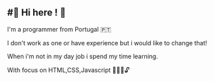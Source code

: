 #🤖 Hi here ! 🖖
---

I'm a programmer from Portugal 🇵🇹 

I don't work as one or have experience but i would like to change that!

When i'm not in my day job i spend my time learning. 

With focus on HTML,CSS,Javascript 🧑🏽‍💻🔓


